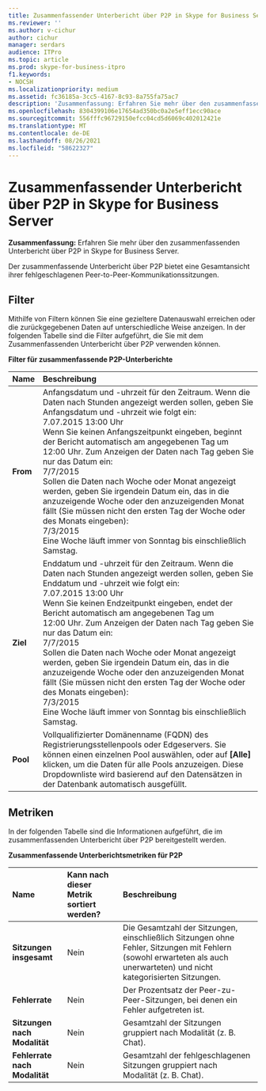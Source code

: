 ```yaml
---
title: Zusammenfassender Unterbericht über P2P in Skype for Business Server
ms.reviewer: ''
ms.author: v-cichur
author: cichur
manager: serdars
audience: ITPro
ms.topic: article
ms.prod: skype-for-business-itpro
f1.keywords:
- NOCSH
ms.localizationpriority: medium
ms.assetid: fc36185a-3cc5-4167-8c93-8a755fa75ac7
description: 'Zusammenfassung: Erfahren Sie mehr über den zusammenfassenden Unterbericht über P2P in Skype for Business Server.'
ms.openlocfilehash: 8304399106e17654ad350bc0a2e5eff1ecc90ace
ms.sourcegitcommit: 556fffc96729150efcc04cd5d6069c402012421e
ms.translationtype: MT
ms.contentlocale: de-DE
ms.lasthandoff: 08/26/2021
ms.locfileid: "58622327"
---
```

# <a name="p2p-summary-subreport-in-skype-for-business-server"></a>Zusammenfassender Unterbericht über P2P in Skype for Business Server
 
**Zusammenfassung:** Erfahren Sie mehr über den zusammenfassenden Unterbericht über P2P in Skype for Business Server.
  
Der zusammenfassende Unterbericht über P2P bietet eine Gesamtansicht ihrer fehlgeschlagenen Peer-to-Peer-Kommunikationssitzungen.
  
## <a name="filters"></a>Filter

Mithilfe von Filtern können Sie eine gezieltere Datenauswahl erreichen oder die zurückgegebenen Daten auf unterschiedliche Weise anzeigen. In der folgenden Tabelle sind die Filter aufgeführt, die Sie mit dem Zusammenfassenden Unterbericht über P2P verwenden können.
  
**Filter für zusammenfassende P2P-Unterberichte**

|**Name**|**Beschreibung**|
|:-----|:-----|
|**From** <br/> |Anfangsdatum und -uhrzeit für den Zeitraum. Wenn die Daten nach Stunden angezeigt werden sollen, geben Sie Anfangsdatum und -uhrzeit wie folgt ein:  <br/> 7.07.2015 13:00 Uhr  <br/> Wenn Sie keinen Anfangszeitpunkt eingeben, beginnt der Bericht automatisch am angegebenen Tag um 12:00 Uhr. Zum Anzeigen der Daten nach Tag geben Sie nur das Datum ein:  <br/> 7/7/2015  <br/> Sollen die Daten nach Woche oder Monat angezeigt werden, geben Sie irgendein Datum ein, das in die anzuzeigende Woche oder den anzuzeigenden Monat fällt (Sie müssen nicht den ersten Tag der Woche oder des Monats eingeben):  <br/> 7/3/2015  <br/> Eine Woche läuft immer von Sonntag bis einschließlich Samstag.  <br/> |
|**Ziel** <br/> |Enddatum und -uhrzeit für den Zeitraum. Wenn die Daten nach Stunden angezeigt werden sollen, geben Sie Enddatum und -uhrzeit wie folgt ein:  <br/> 7.07.2015 13:00 Uhr  <br/> Wenn Sie keinen Endzeitpunkt eingeben, endet der Bericht automatisch am angegebenen Tag um 12:00 Uhr. Zum Anzeigen der Daten nach Tag geben Sie nur das Datum ein:  <br/> 7/7/2015  <br/> Sollen die Daten nach Woche oder Monat angezeigt werden, geben Sie irgendein Datum ein, das in die anzuzeigende Woche oder den anzuzeigenden Monat fällt (Sie müssen nicht den ersten Tag der Woche oder des Monats eingeben):  <br/> 7/3/2015  <br/> Eine Woche läuft immer von Sonntag bis einschließlich Samstag.  <br/> |
|**Pool** <br/> |Vollqualifizierter Domänenname (FQDN) des Registrierungsstellenpools oder Edgeservers. Sie können einen einzelnen Pool auswählen, oder auf **[Alle]** klicken, um die Daten für alle Pools anzuzeigen. Diese Dropdownliste wird basierend auf den Datensätzen in der Datenbank automatisch ausgefüllt.<br/> |
   
## <a name="metrics"></a>Metriken

In der folgenden Tabelle sind die Informationen aufgeführt, die im zusammenfassenden Unterbericht über P2P bereitgestellt werden.
  
**Zusammenfassende Unterberichtsmetriken für P2P**

|**Name**|**Kann nach dieser Metrik sortiert werden?**|**Beschreibung**|
|:-----|:-----|:-----|
|**Sitzungen insgesamt** <br/> |Nein  <br/> |Die Gesamtzahl der Sitzungen, einschließlich Sitzungen ohne Fehler, Sitzungen mit Fehlern (sowohl erwarteten als auch unerwarteten) und nicht kategorisierten Sitzungen.  <br/> |
|**Fehlerrate** <br/> |Nein  <br/> |Der Prozentsatz der Peer-zu-Peer-Sitzungen, bei denen ein Fehler aufgetreten ist.  <br/> |
|**Sitzungen nach Modalität** <br/> |Nein  <br/> |Gesamtzahl der Sitzungen gruppiert nach Modalität (z. B. Chat).  <br/> |
|**Fehlerrate nach Modalität** <br/> |Nein  <br/> |Gesamtzahl der fehlgeschlagenen Sitzungen gruppiert nach Modalität (z. B. Chat).  <br/> |
   

